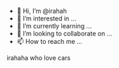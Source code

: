 - 👋 Hi, I’m @irahah
- 👀 I’m interested in ...
- 🌱 I’m currently learning ...
- 💞️ I’m looking to collaborate on ...
- 📫 How to reach me ...

<!---
irahah/irahah is a ✨ special ✨ repository because its `README.md` (this file) appears on your GitHub profile.
You can click the Preview link to take a look at your changes.
--->
irahaha who love cars



